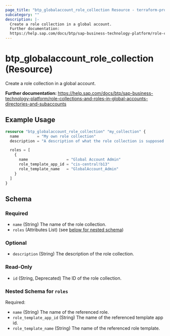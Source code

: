 ```yaml
---
page_title: "btp_globalaccount_role_collection Resource - terraform-provider-btp"
subcategory: ""
description: |-
  Create a role collection in a global account.
  Further documentation:
  https://help.sap.com/docs/btp/sap-business-technology-platform/role-collections-and-roles-in-global-accounts-directories-and-subaccounts
---
```


# btp_globalaccount_role_collection (Resource)

Create a role collection in a global account.

__Further documentation:__
<https://help.sap.com/docs/btp/sap-business-technology-platform/role-collections-and-roles-in-global-accounts-directories-and-subaccounts>

## Example Usage

```terraform
resource "btp_globalaccount_role_collection" "my_collection" {
  name        = "My own role collection"
  description = "A description of what the role collection is supposed to do."

  roles = [
    {
      name                 = "Global Account Admin"
      role_template_app_id = "cis-central!b13"
      role_template_name   = "GlobalAccount_Admin"
    }
  ]
}
```

<!-- schema generated by tfplugindocs -->
## Schema

### Required

- `name` (String) The name of the role collection.
- `roles` (Attributes List) (see [below for nested schema](#nestedatt--roles))

### Optional

- `description` (String) The description of the role collection.

### Read-Only

- `id` (String, Deprecated) The ID of the role collection.

<a id="nestedatt--roles"></a>
### Nested Schema for `roles`

Required:

- `name` (String) The name of the referenced role.
- `role_template_app_id` (String) The name of the referenced template app id.
- `role_template_name` (String) The name of the referenced role template.


